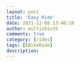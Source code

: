 ```yaml
---
layout: post
title: 'Easy Ride'
date: 2021-12-08 13:48:18
author: multishiv19
comments: true
category: [rides]
tags: [EBikeRide]
description: 
---
```


<div width='100%' class='strava-embed-placeholder' data-embed-type='activity' data-embed-id='6356829879'></div>
<script src='https://strava-embeds.com/embed.js'></script>
